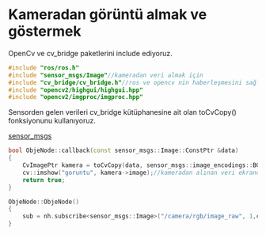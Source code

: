 # Kameradan görüntü almak ve göstermek

OpenCv ve cv_bridge paketlerini include ediyoruz.

```cpp
#include "ros/ros.h"
#include "sensor_msgs/Image"//kameradan veri almak için
#include "cv_bridge/cv_bridge.h"//ros ve opencv nin haberleşmesini sağlamak için
#include "opencv2/highgui/highgui.hpp"
#include "opencv2/imgproc/imgproc.hpp"
```

Sensorden gelen verileri cv_bridge kütüphanesine ait olan toCvCopy() fonksiyonunu kullanıyoruz.

[sensor_msgs](../Baz%C4%B1%20O%CC%88nemli%20Mesaj%20Ku%CC%88tu%CC%88phaneleri%20333adb71df4c4347b8828bff34fdc948/sensor_msgs%2041d03112c4d5441ca8b6d14ddc778610.md)

```cpp
bool ObjeNode::callback(const sensor_msgs::Image::ConstPtr &data)
{
    CvImagePtr kamera = toCvCopy(data, sensor_msgs::image_encodings::BGR8);//sensor verisini anlamlandırıyoruz.
    cv::imshow("goruntu", kamera->image);//kameradan alınan veri ekranda gösteriliyor
    return true;
}

ObjeNode::ObjeNode()
{
    sub = nh.subscribe<sensor_msgs::Image>("/camera/rgb/image_raw", 1,callback);//ilgili topic e abone oluyoruz.
}
```
